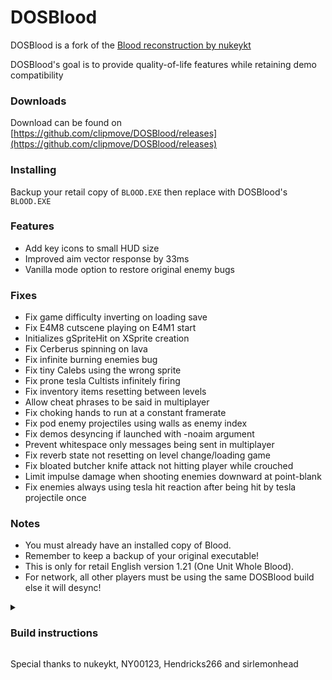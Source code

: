 # DOSBlood
DOSBlood is a fork of the [Blood reconstruction by nukeykt](https://github.com/nukeykt/Blood-RE)

DOSBlood's goal is to provide quality-of-life features while retaining demo compatibility

### Downloads
Download can be found on [https://github.com/clipmove/DOSBlood/releases](https://github.com/clipmove/DOSBlood/releases)

### Installing
Backup your retail copy of `BLOOD.EXE` then replace with DOSBlood's `BLOOD.EXE`

### Features
* Add key icons to small HUD size
* Improved aim vector response by 33ms
* Vanilla mode option to restore original enemy bugs

### Fixes
* Fix game difficulty inverting on loading save
* Fix E4M8 cutscene playing on E4M1 start
* Initializes gSpriteHit on XSprite creation
* Fix Cerberus spinning on lava
* Fix infinite burning enemies bug
* Fix tiny Calebs using the wrong sprite
* Fix prone tesla Cultists infinitely firing
* Fix inventory items resetting between levels
* Allow cheat phrases to be said in multiplayer
* Fix choking hands to run at a constant framerate
* Fix pod enemy projectiles using walls as enemy index
* Fix demos desyncing if launched with -noaim argument
* Prevent whitespace only messages being sent in multiplayer
* Fix reverb state not resetting on level change/loading game
* Fix bloated butcher knife attack not hitting player while crouched
* Limit impulse damage when shooting enemies downward at point-blank
* Fix enemies always using tesla hit reaction after being hit by tesla projectile once

### Notes
* You must already have an installed copy of Blood.
* Remember to keep a backup of your original executable!
* This is only for retail English version 1.21 (One Unit Whole Blood).
* For network, all other players must be using the same DOSBlood build else it will desync!

<details><summary><h3 dir="auto">Build instructions</h3></summary>
Watcom 10.6 and TASM 3.2 are required to build

1) Build helix32 and qtools (e.g. `cd helix32` and then `wmake`)
2) Build blood (e.g. `cd blood` and then `wmake`)</details>

Special thanks to nukeykt, NY00123, Hendricks266 and sirlemonhead